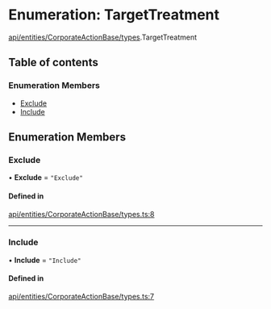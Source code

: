 # Enumeration: TargetTreatment

[api/entities/CorporateActionBase/types](../wiki/api.entities.CorporateActionBase.types).TargetTreatment

## Table of contents

### Enumeration Members

- [Exclude](../wiki/api.entities.CorporateActionBase.types.TargetTreatment#exclude)
- [Include](../wiki/api.entities.CorporateActionBase.types.TargetTreatment#include)

## Enumeration Members

### Exclude

• **Exclude** = ``"Exclude"``

#### Defined in

[api/entities/CorporateActionBase/types.ts:8](https://github.com/PolymeshAssociation/polymesh-sdk/blob/31fdce23/src/api/entities/CorporateActionBase/types.ts#L8)

___

### Include

• **Include** = ``"Include"``

#### Defined in

[api/entities/CorporateActionBase/types.ts:7](https://github.com/PolymeshAssociation/polymesh-sdk/blob/31fdce23/src/api/entities/CorporateActionBase/types.ts#L7)
